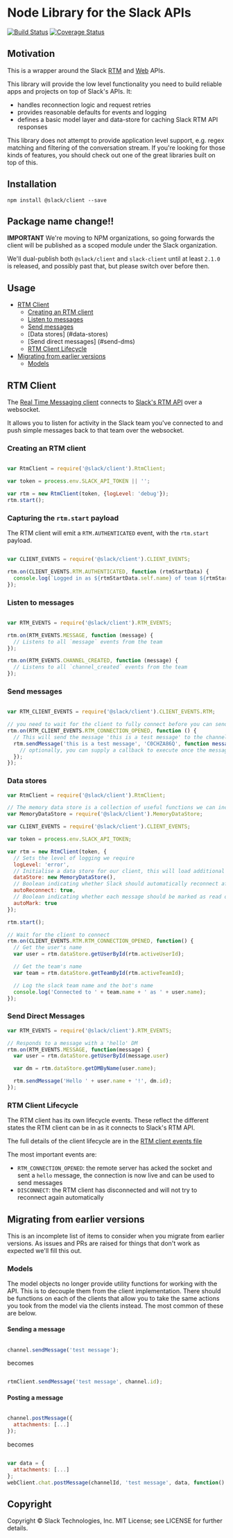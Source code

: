 # Node Library for the Slack APIs

[![Build Status](https://travis-ci.org/slackhq/node-slack-client.svg?branch=master)](https://travis-ci.org/slackhq/node-slack-client)
[![Coverage Status](https://coveralls.io/repos/github/slackhq/node-slack-client/badge.svg?branch=master)](https://coveralls.io/github/slackhq/node-slack-client?branch=master)

## Motivation

This is a wrapper around the Slack [RTM](https://api.slack.com/rtm) and [Web](https://api.slack.com/web) APIs.

This library will provide the low level functionality you need to build reliable apps and projects on top of Slack's APIs. It:
- handles reconnection logic and request retries
- provides reasonable defaults for events and logging
- defines a basic model layer and data-store for caching Slack RTM API responses

This library does not attempt to provide application level support, e.g. regex matching and filtering of the conversation stream. If you're looking for those kinds of features, you should check out one of the great libraries built on top of this.

## Installation

```bashp
npm install @slack/client --save
```

## Package name change!!

**IMPORTANT** We're moving to NPM organizations, so going forwards the client will be published as a scoped module under the Slack organization.

We'll dual-publish both `@slack/client` and `slack-client` until at least `2.1.0` is released, and possibly past that, but please switch over before then.

## Usage

* [RTM Client](#rtm-client)
  * [Creating an RTM client](#creating-an-rtm-client)
  * [Listen to messages](#listen-to-messages)
  * [Send messages](#send-messages)
  * [Data stores] (#data-stores)
  * [Send direct messages] (#send-dms)
  * [RTM Client Lifecycle](#rtm-client-lifecycle)
* [Migrating from earlier versions](#migrating-from-earlier-versions)
  * [Models](#models)

## RTM Client

The [Real Time Messaging client](lib/clients/rtm) connects to [Slack's RTM API](https://api.slack.com/rtm) over a websocket.

It allows you to listen for activity in the Slack team you've connected to and push simple messages back to that team over the websocket.

### Creating an RTM client

```js

var RtmClient = require('@slack/client').RtmClient;

var token = process.env.SLACK_API_TOKEN || '';

var rtm = new RtmClient(token, {logLevel: 'debug'});
rtm.start();

```

### Capturing the `rtm.start` payload

The RTM client will emit a `RTM.AUTHENTICATED` event, with the `rtm.start` payload.

```js

var CLIENT_EVENTS = require('@slack/client').CLIENT_EVENTS;

rtm.on(CLIENT_EVENTS.RTM.AUTHENTICATED, function (rtmStartData) {
  console.log(`Logged in as ${rtmStartData.self.name} of team ${rtmStartData.team.name}, but not yet connected to a channel`);
});

```

### Listen to messages

```js

var RTM_EVENTS = require('@slack/client').RTM_EVENTS;

rtm.on(RTM_EVENTS.MESSAGE, function (message) {
  // Listens to all `message` events from the team
});

rtm.on(RTM_EVENTS.CHANNEL_CREATED, function (message) {
  // Listens to all `channel_created` events from the team
});

```

### Send messages

```js

var RTM_CLIENT_EVENTS = require('@slack/client').CLIENT_EVENTS.RTM;

// you need to wait for the client to fully connect before you can send messages
rtm.on(RTM_CLIENT_EVENTS.RTM_CONNECTION_OPENED, function () {
  // This will send the message 'this is a test message' to the channel identified by id 'C0CHZA86Q'
  rtm.sendMessage('this is a test message', 'C0CHZA86Q', function messageSent() {
    // optionally, you can supply a callback to execute once the message has been sent
  });
});

```

### Data stores

```js
var RtmClient = require('@slack/client').RtmClient;

// The memory data store is a collection of useful functions we can include in our RtmClient
var MemoryDataStore = require('@slack/client').MemoryDataStore;

var CLIENT_EVENTS = require('@slack/client').CLIENT_EVENTS;

var token = process.env.SLACK_API_TOKEN;

var rtm = new RtmClient(token, {
  // Sets the level of logging we require
  logLevel: 'error',
  // Initialise a data store for our client, this will load additional helper functions for the storing and retrieval of data
  dataStore: new MemoryDataStore(),
  // Boolean indicating whether Slack should automatically reconnect after an error response
  autoReconnect: true,
  // Boolean indicating whether each message should be marked as read or not after it is processed
  autoMark: true
});

rtm.start();

// Wait for the client to connect
rtm.on(CLIENT_EVENTS.RTM.RTM_CONNECTION_OPENED, function() {
  // Get the user's name
  var user = rtm.dataStore.getUserById(rtm.activeUserId);

  // Get the team's name
  var team = rtm.dataStore.getTeamById(rtm.activeTeamId);

  // Log the slack team name and the bot's name
  console.log('Connected to ' + team.name + ' as ' + user.name);
});
```

### Send Direct Messages
```js
var RTM_EVENTS = require('@slack/client').RTM_EVENTS;

// Responds to a message with a 'hello' DM
rtm.on(RTM_EVENTS.MESSAGE, function(message) {
  var user = rtm.dataStore.getUserById(message.user)

  var dm = rtm.dataStore.getDMByName(user.name);

  rtm.sendMessage('Hello ' + user.name + '!', dm.id);
});

```

### RTM Client Lifecycle

The RTM client has its own lifecycle events. These reflect the different states the RTM client can be in as it connects to Slack's RTM API.

The full details of the client lifecycle are in the [RTM client events file](/lib/clients/events/client.js)

The most important events are:
- `RTM_CONNECTION_OPENED`: the remote server has acked the socket and sent a `hello` message, the connection is now live and can be used to send messages
- `DISCONNECT`: the RTM client has disconnected and will not try to reconnect again automatically


## Migrating from earlier versions

This is an incomplete list of items to consider when you migrate from earlier versions. As issues and PRs are raised for things that don't work as expected we'll fill this out.

### Models

The model objects no longer provide utility functions for working with the API. This is to decouple them from the client implementation. There should be functions on each of the clients that allow you to take the same actions you took from the model via the clients instead. The most common of these are below.

#### Sending a message

```js

channel.sendMessage('test message');

```

becomes

```js

rtmClient.sendMessage('test message', channel.id);

```

#### Posting a message

```js

channel.postMessage({
  attachments: [...]
});

```

becomes

```js

var data = {
  attachments: [...]
};
webClient.chat.postMessage(channelId, 'test message', data, function() {});

```

## Copyright

Copyright &copy; Slack Technologies, Inc. MIT License; see LICENSE for further details.
